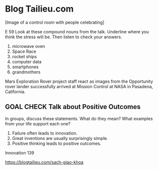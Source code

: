 # Blog Tailieu.com

[Image of a control room with people celebrating]

E 59 Look at these compound nouns from the talk. Underline where you think the stress will be. Then listen to check your answers.

1. microwave oven
2. Space Race
3. rocket ships
4. computer data
5. smartphones
6. grandmothers

Mars Exploration Rover project staff react as images from the Opportunity rover lander successfully arrived at Mission Control at NASA in Pasadena, California.

## GOAL CHECK Talk about Positive Outcomes

In groups, discuss these statements. What do they mean? What examples from your life support each one?

1. Failure often leads to innovation.
2. Great inventions are usually surprisingly simple.
3. Positive thinking leads to positive outcomes.

Innovation 139

https://blogtailieu.com/sach-giao-khoa